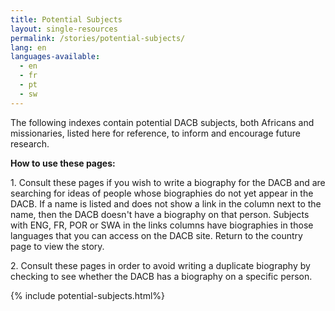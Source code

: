 ```yaml
---
title: Potential Subjects
layout: single-resources
permalink: /stories/potential-subjects/
lang: en
languages-available:                         
  - en
  - fr
  - pt
  - sw
---
```

The following indexes contain potential DACB subjects, both Africans and missionaries, listed here for reference, to inform and encourage future research.  

**How to use these pages:**  

1\. Consult these pages if you wish to write a biography for the DACB and are searching for ideas of people whose biographies do not yet appear in the DACB. If a name is listed and does not show a link in the column next to the name, then the DACB doesn't have a biography on that person. Subjects with ENG, FR, POR or SWA in the links columns have biographies in those languages that you can access on the DACB site. Return to the country page to view the story.   

2\. Consult these pages in order to avoid writing a duplicate biography by checking to see whether the DACB has a biography on a specific person.

{% include potential-subjects.html%}
